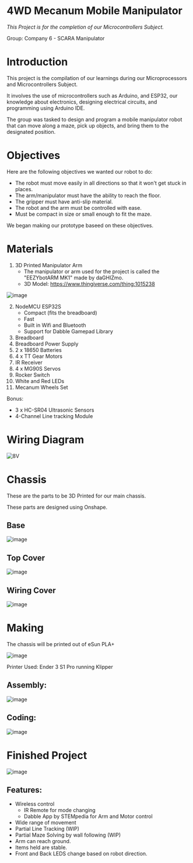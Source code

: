 # 4WD Mecanum Mobile Manipulator

_This Project is for the completion of our Microcontrollers Subject._

Group: Company 6 - SCARA Manipulator



#  Introduction
This project is the compilation of our learnings during our Microprocessors and Microcontrollers Subject.

It involves the use of microcontrollers such as Arduino, and  ESP32, our knowledge about electronics, designing electrical circuits, and programming using Arduino IDE.

The group was tasked to design and program a mobile manipulator robot that can move along a maze, pick up objects,
and bring them to the designated position.



# Objectives
Here are the following objectives we wanted our robot to do:
  - The robot must move easily in all directions so that it won't get stuck in places.
  - The arm/manipulator must have the ability to reach the floor.
  - The gripper must have anti-slip material.
  - The robot and the arm must be controlled with ease.
  - Must be compact in size or small enough to fit the maze.

We began making our prototype baseed on these objectives.

# Materials
1. 3D Printed Manipulator Arm
    - The manipulator or arm used for the project is called the "EEZYbotARM MK1" made by daGHIZmo.
    - 3D Model: https://www.thingiverse.com/thing:1015238

![image](https://github.com/ejc928/4WD_Mecanum_Mobile_Manipulator_ESP32SBT/assets/107923200/e9b89686-7d89-4667-bdd0-887cc7c31044)

2. NodeMCU ESP32S
    - Compact (fits the breadboard)
    - Fast
    - Built in Wifi and Bluetooth
    - Support for Dabble Gamepad Library
3. Breadboard
4. Breadboard Power Supply
5. 2 x 18650 Batteries
6. 4 x TT Gear Motors
7. IR Receiver
8. 4 x MG90S Servos
9. Rocker Switch
10. White and Red LEDs
11. Mecanum Wheels Set

Bonus:
 - 3 x HC-SR04 Ultrasonic Sensors
 - 4-Channel Line tracking Module

# Wiring Diagram
![8V](https://github.com/ejc928/4WD_Mecanum_Mobile_Manipulator_ESP32SBT/assets/107923200/441d6b49-8d10-42e6-9268-8fd87dc9ea78)

# Chassis
These are the parts to be 3D Printed for our main chassis.

These parts are designed using Onshape.

## Base
![image](https://github.com/ejc928/4WD_Mecanum_Mobile_Manipulator_ESP32SBT/assets/107923200/b73f4367-f697-4487-948a-b0008baa2274)
## Top Cover
![image](https://github.com/ejc928/4WD_Mecanum_Mobile_Manipulator_ESP32SBT/assets/107923200/125d8373-d6be-41ed-8091-89ef3c9fbcb6)
## Wiring Cover
![image](https://github.com/ejc928/4WD_Mecanum_Mobile_Manipulator_ESP32SBT/assets/107923200/190dc432-8a8a-4c91-8440-6f068fe14d42)

# Making
The chassis will be printed out of eSun PLA+

![image](https://github.com/ejc928/4WD_Mecanum_Mobile_Manipulator_ESP32SBT/assets/107923200/20201192-51c4-4e19-b513-ebcd0788abca)

Printer Used: Ender 3 S1 Pro running Klipper

## Assembly:
![image](https://github.com/ejc928/4WD_Mecanum_Mobile_Manipulator_ESP32SBT/assets/107923200/c7cffc04-0ac8-4d8c-83ec-6d492335b2d8)

## Coding:
![image](https://github.com/ejc928/4WD_Mecanum_Mobile_Manipulator_ESP32SBT/assets/107923200/ef249a92-e1a9-488b-9478-385336a91df9)

# Finished Project
![image](https://github.com/ejc928/4WD_Mecanum_Mobile_Manipulator_ESP32SBT/assets/107923200/53a8eb06-1d9d-4f6c-aa86-e449e995cc28)

## Features:
   - Wireless control
     - IR Remote for mode changing
     - Dabble App by STEMpedia for Arm and Motor control
   - Wide range of movement
   - Partial Line Tracking (WIP)
   - Partial Maze Solving by wall following (WIP)
   - Arm can reach ground.
   - Items held are stable.
   - Front and Back LEDS change based on robot direction.















